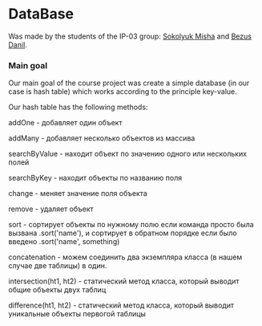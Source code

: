 # DataBase
Was made by the students of the IP-03 group: [Sokolyuk Misha](https://github.com/SokolyukMisha) and [Bezus Danil](https://github.com/danilbezus).

### Main goal
Our main goal of the course project was create a simple database (in our case is hash table) which works according to the principle key-value.

Our hash table has the following methods:

addOne - добавляет один объект

addMany - добавляет несколько объектов из массива

searchByValue - находит объект по значению одного или нескольких полей

searchByKey - находит объекты по названию поля

change -  меняет значение поля объекта

remove - удаляет объект

sort - сортирует объекты по нужному полю если команда просто была вызвана .sort('name'), и сортирует в обратном порядке если было введено .sort('name', something)

concatenation - можем соединить два экземпляра класса (в нашем случае две таблицы) в один.

intersection(ht1, ht2) - статический метод класса, который выводит общие объекты двух таблиц

difference(ht1, ht2) - статический метод класса, который выводит уникальные объекты первогой таблицы
